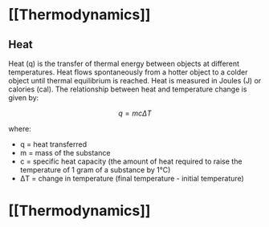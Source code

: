 # [[Thermodynamics]]

## Heat

Heat (q) is the transfer of thermal energy between objects at different temperatures.  Heat flows spontaneously from a hotter object to a colder object until thermal equilibrium is reached.  Heat is measured in Joules (J) or calories (cal).  The relationship between heat and temperature change is given by:

$$q = mc\Delta T$$

where:

* q = heat transferred
* m = mass of the substance
* c = specific heat capacity (the amount of heat required to raise the temperature of 1 gram of a substance by 1°C)
* ΔT = change in temperature (final temperature - initial temperature)

# [[Thermodynamics]]